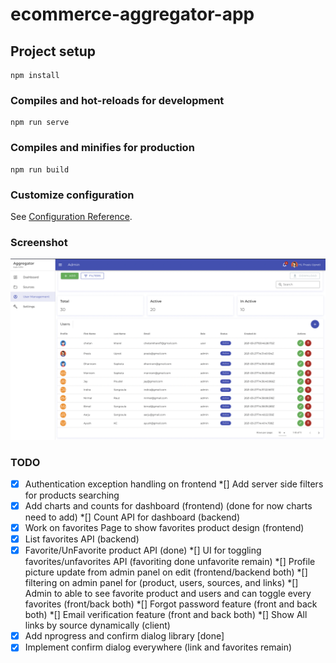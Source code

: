 # ecommerce-aggregator-app

## Project setup
```
npm install
```

### Compiles and hot-reloads for development
```
npm run serve
```

### Compiles and minifies for production
```
npm run build
```

### Customize configuration
See [Configuration Reference](https://cli.vuejs.org/config/).

### Screenshot
![Alt text](./screenshot.png?raw=true "Screenshot")


### TODO

*[x] Authentication exception handling on frontend
*[] Add server side filters for products searching 
*[x] Add charts and counts for dashboard (frontend) (done for now charts need to add)
*[] Count API for dashboard (backend)
*[x] Work on favorites Page to show favorites product design (frontend)
*[x] List favorites API (backend)
*[x] Favorite/UnFavorite product API (done)
*[] UI for toggling favorites/unfavorites API (favoriting done unfavorite remain)
*[] Profile picture update from admin panel on edit (frontend/backend both)
*[] filtering on admin panel for (product, users, sources, and links)
*[] Admin to able to see favorite product and users and can toggle every favorites (front/back both)
*[] Forgot password feature (front and back both)
*[] Email verification feature (front and back both)
*[] Show All links by source dynamically (client)
*[x] Add nprogress and confirm dialog library [done]
*[x] Implement confirm dialog everywhere (link and favorites remain)
